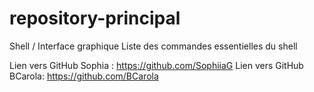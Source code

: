 # repository-principal
Shell / Interface graphique Liste des commandes essentielles du shell

Lien vers GitHub Sophia : https://github.com/SophiiaG
Lien vers GitHub BCarola: https://github.com/BCarola
